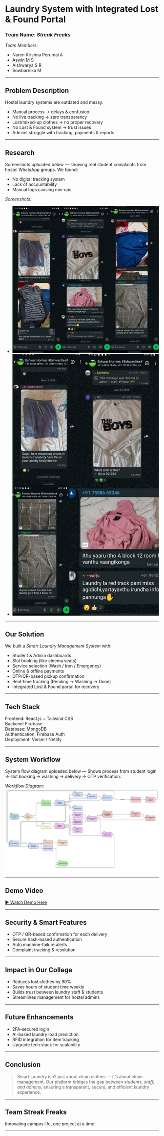 #  Laundry System with Integrated Lost & Found Portal

###  Team Name: *Streak Freaks*

 *Team Members:*

* Naren Krishna Perumal A
* Aswin M S
* Aishwarya S R
* Sowbarnika M

---

##  Problem Description

Hostel laundry systems are outdated and messy.

* Manual process → delays & confusion
* No live tracking → zero transparency
* Lost/mixed-up clothes → no proper recovery
* No Lost & Found system → trust issues
* Admins struggle with tracking, payments & reports

---

##  Research

 Screenshots uploaded below — showing real student complaints from hostel WhatsApp groups.
We found:

* No digital tracking system
* Lack of accountability
* Manual logs causing mix-ups

 *Screenshots:*

* ![Hostel Complaint Screenshot](research1.jpg)
* ![Hostel Complaint Screenshot](research2.jpg)

---

##  Our Solution

We built a *Smart Laundry Management System* with:

*  Student &  Admin dashboards
*  Slot booking (like cinema seats)
*  Service selection (Wash / Iron / Emergency)
*  Online & offline payments
*  OTP/QR-based pickup confirmation
*  Real-time tracking (Pending → Washing → Done)
*  Integrated Lost & Found portal for recovery

---

##  Tech Stack


Frontend: React.js + Tailwind CSS  
Backend: Firebase  
Database: MongoDB  
Authentication: Firebase Auth  
Deployment: Vercel / Netlify


---

##  System Workflow

 System flow diagram uploaded below —
Shows process from student login → slot booking → washing → delivery → OTP verification.

 *Workflow Diagram:*
![System Workflow](workflow.jpg)

---

##  Demo Video

[▶ Watch Demo Here](https://sowbarnikamalli1.github.io/LaundrIQ/assets/demo/demo.html)


---

##  Security & Smart Features

* OTP / QR-based confirmation for each delivery
* Secure hash-based authentication
* Auto machine-failure alerts
* Complaint tracking & resolution

---

##  Impact in Our College

*  Reduces lost clothes by 90%
*  Saves hours of student time weekly
*  Builds trust between laundry staff & students
*  Streamlines management for hostel admins

---

##  Future Enhancements

* 2FA-secured login
* AI-based laundry load prediction
* RFID integration for item tracking
* Upgrade tech stack for scalability

---

##  Conclusion

> Smart Laundry isn’t just about clean clothes — it’s about clean management. 
> Our platform bridges the gap between *students, staff, and admins*, ensuring a transparent, secure, and efficient laundry experience.

---

##  Team Streak Freaks

 Innovating campus life, one project at a time!

---
